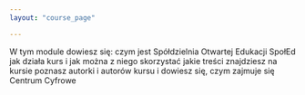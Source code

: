 ```yaml
---
layout: "course_page"

---
```


W tym module dowiesz się:
czym jest Spółdzielnia Otwartej Edukacji SpołEd
jak działa kurs i jak można z niego skorzystać
jakie treści znajdziesz na kursie
poznasz autorki i autorów kursu i dowiesz się, czym zajmuje się Centrum Cyfrowe
